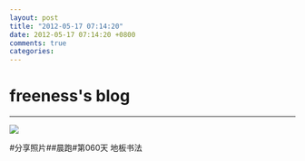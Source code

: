 ```yaml
---
layout: post
title: "2012-05-17 07:14:20"
date: 2012-05-17 07:14:20 +0800
comments: true
categories: 
---
```


# freeness's blog

----------

![](http://okqmqrbgo.bkt.clouddn.com/201205170714201.jpg)

>
\#分享照片\#\#晨跑\#第060天 地板书法